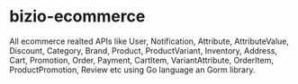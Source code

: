 # bizio-ecommerce

All ecommerce realted APIs like User, Notification, Attribute, AttributeValue, Discount, Category, Brand, Product, ProductVariant, Inventory, Address, Cart, Promotion, Order, Payment, CartItem, VariantAttribute, OrderItem, ProductPromotion, Review etc using Go language an Gorm library.

